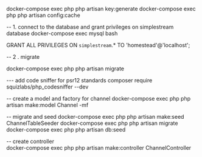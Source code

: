 docker-compose exec php php artisan key:generate
docker-compose exec php php artisan config:cache



-- 1. connect to the database and grant privileges on simplestream database
docker-compose exec mysql bash

GRANT ALL PRIVILEGES ON `simplestream`.* TO 'homestead'@'localhost';

-- 2 . migrate

docker-compose exec php php artisan migrate


--- add code sniffer for psr12 standards
composer require squizlabs/php_codesniffer --dev

-- create a model and factory for channel
    docker-compose exec php php artisan make:model Channel -mf
    
-- migrate and seed
    docker-compose exec php php artisan make:seed  ChannelTableSeeder
    docker-compose exec php php artisan migrate
    docker-compose exec php php artisan db:seed

-- create controller    
     docker-compose exec php php artisan make:controller ChannelController

